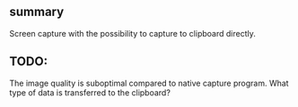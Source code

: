 ## summary
Screen capture with the possibility to capture to clipboard directly.

## TODO:
The image quality is suboptimal compared to native capture program. What type of data is transferred to the clipboard?
